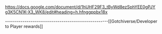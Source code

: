 https://docs.google.com/document/d/1hUHF29F3_tByWd8ezSphYEE0gPJYg3K5CN1K-X3_WK8/edit#heading=h.hfnggppbx18x








-----------------------------------------------------[[Gotchiverse/Developer to Player rewards]]